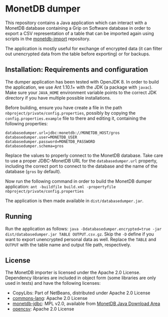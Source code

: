 # MonetDB dumper

This repository contains a Java application which can interact with a MonetDB
database containing a Grip on Software database in order to export a CSV 
representation of a table that can be imported again using scripts in the 
[monetdb-import](https://github.com/grip-on-software/monetdb-import) 
repository.

The application is mostly useful for exchange of encrypted data (it can filter 
out unencrypted data from the table before exporting) or for backups.

## Installation: Requirements and configuration

The dumper application has been tested with OpenJDK 8. In order to build the 
application, we use Ant 1.10.1+ with the JDK (a package with `javac`). Make 
sure your `JAVA_HOME` environment variable points to the correct JDK directory 
if you have multiple possible installations.

Before building, ensure you have create a file in the path 
`nbproject/private/config.properties`, possibly by copying the 
`config.properties.example` file to there and editing it, containing the 
following properties:

```
databasedumper.url=jdbc:monetdb://MONETDB_HOST/gros
databasedumper.user=MONETDB_USER
databasedumper.password=MONETDB_PASSWORD
databasedumper.schema=gros
```

Replace the values to properly connect to the MonetDB database. Take care to 
use a proper JDBC-MonetDB URL for the `databasedumper.url` property, including 
the correct port to connect to the database and the name of the database 
(`gros` by default).

Now run the following command in order to build the MonetDB dumper application: 
`ant -buildfile build.xml -propertyfile nbproject/private/config.properties`

The application is then made available in `dist/databasedumper.jar`.

## Running

Run the application as follows: `java -Ddatabasedumper.encrypted=true -jar 
dist/databasedumper.jar TABLE OUTPUT.csv.gz`. Skip the `-D` define if you want 
to export unencrypted personal data as well. Replace the `TABLE` and `OUTPUT` 
with the table name and output file path, respectively.

## License

The MonetDB importer is licensed under the Apache 2.0 License. Dependency 
libraries are included in object form (some libraries are only used in tests) 
and have the following licenses:

- CopyLibs: Part of NetBeans, distributed under Apache 2.0 License
- [commons-lang](https://github.com/apache/commons-lang): Apache 2.0 License
- [monetdb-jdbc](https://github.com/MonetDB/monetdb-java): MPL v2.0, available 
  from [MonetDB Java Download Area](https://www.monetdb.org/downloads/Java/)
- [opencsv](https://opencsv.sourceforge.net/): Apache 2.0 License
